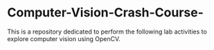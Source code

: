 # Computer-Vision-Crash-Course-
This is a repository dedicated to perform the following lab activities to explore computer vision using OpenCV.
